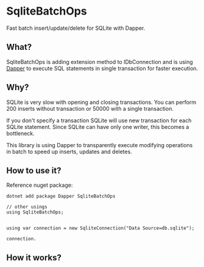 # SqliteBatchOps

Fast batch insert/update/delete for SQLite with Dapper.

## What?

SqliteBatchOps is adding extension method to IDbConnection and is using [Dapper](https://github.com/DapperLib/Dapper) to execute SQL statements in single transaction for faster execution.

## Why?

SQLite is very slow with opening and closing transactions. 
You can perform 200 inserts without transaction or 50000 with a single transaction.

If you don't specify a transaction SQLite will use new transaction for each SQLite statement. 
Since SQLite can have only one writer, this becomes a bottleneck.

This library is using Dapper to transparently execute modifying operations in batch
to speed up inserts, updates and deletes.

## How to use it?

Reference nuget package:

```
dotnet add package Dapper SqliteBatchOps
```

```
// other usings
using SqliteBatchOps;


using var connection = new SqliteConnection("Data Source=db.sqlite");

connection.

```

## How it works?